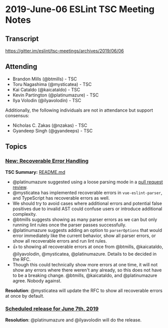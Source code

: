 # 2019-June-06 ESLint TSC Meeting Notes

## Transcript

https://gitter.im/eslint/tsc-meetings/archives/2019/06/06

## Attending

* Brandon Mills (@btmills) - TSC
* Toru Nagashima (@mysticatea) - TSC
* Kai Cataldo (@kaicataldo) - TSC
* Kevin Partington (@platinumazure) - TSC
* Ilya Volodin (@ilyavolodin) - TSC

Additionally, the following individuals are not in attendance but support consensus:

* Nicholas C. Zakas (@nzakas) - TSC
* Gyandeep Singh (@gyandeeps) - TSC

## Topics

### [New: Recoverable Error Handling](https://github.com/eslint/tsc-meetings/issues/134#issuecomment-499588193)

**TSC Summary:** [README.md](https://github.com/eslint/rfcs/blob/handling-recoverable-errors/designs/2019-recoverable-error-handling/README.md)

* @platinumazure suggested using a loose parsing mode in a [pull request review](https://github.com/eslint/eslint/pull/11509#pullrequestreview-220174854).
* @mysticatea has implemented recoverable errors in `vue-eslint-parser`, and TypeScript has recoverable errors as well.
* We should try to avoid cases where additional errors and potential false positives due to invalid AST could confuse users or introduce additional complexity.
* @btmills suggests showing as many parser errors as we can but only running lint rules once the parser passes successfully.
* @platinumazure suggests adding an option to `parserOptions` that would error immediately like the current behavior, show all parser errors, or show all recoverable errors and run lint rules.
* :+1: to showing all recoverable errors at once from @btmills, @kaicataldo, @ilyavolodin, @mysticatea, @platinumazure. Details to be decided in the RFC.
* Though this could technically show more errors at one time, it will not show any errors where there weren't any already, so this does not have to be a breaking change. @btmills, @kaicataldo, and @platinumazure agree. Nobody against.

**Resolution**: @mysticatea will update the RFC to show all recoverable errors at once by default.

### [Scheduled release for June 7th, 2019](https://github.com/eslint/eslint/issues/11768)

**Resolution**: @platinumazure and @ilyavolodin will do the release.
